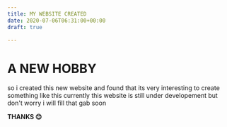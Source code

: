 ```yaml
---
title: MY WEBSITE CREATED
date: 2020-07-06T06:31:00+00:00
draft: true

---
```

# A NEW HOBBY

so i created this new website and found that its very interesting to create something like this currently this website is still under developement but don't worry i will fill that gab soon

**THANKS 😊**